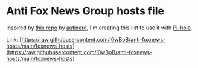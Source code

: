 # Anti Fox News Group hosts file

Inspired by [this repo](https://github.com/autinerd/anti-axelspringer-hosts) by [autinerd](https://twitter.com/autinerd), I'm creating this list to use it with [Pi-hole](https://github.com/pi-hole/pi-hole).

Link: [https://raw.githubusercontent.com/l0wBoB/anti-foxnews-hosts/main/foxnews-hosts](https://raw.githubusercontent.com/l0wBoB/anti-foxnews-hosts/main/foxnews-hosts)
